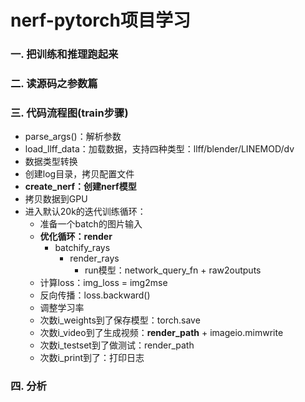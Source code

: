 # nerf-pytorch项目学习

### 一. 把训练和推理跑起来


###  二. 读源码之参数篇

###  三. 代码流程图(train步骤)
- parse_args()：解析参数
- load_llff_data：加载数据，支持四种类型：llff/blender/LINEMOD/dv
- 数据类型转换
- 创建log目录，拷贝配置文件
- **create_nerf：创建nerf模型**
- 拷贝数据到GPU
- 进入默认20k的迭代训练循环：
    - 准备一个batch的图片输入
    - **优化循环：render**
        - batchify_rays
            - render_rays
                - run模型：network_query_fn + raw2outputs
    - 计算loss：img_loss = img2mse
    - 反向传播：loss.backward()
    - 调整学习率
    - 次数i_weights到了保存模型：torch.save
    - 次数i_video到了生成视频：**render_path** + imageio.mimwrite
    - 次数i_testset到了做测试：render_path
    - 次数i_print到了：打印日志
###  四. 分析 